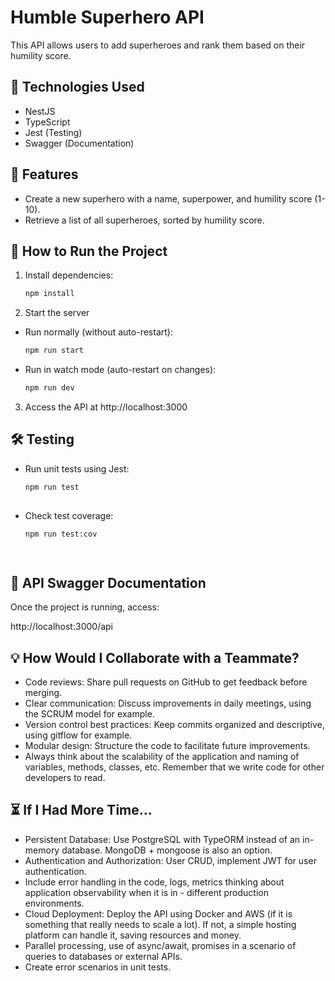 # Humble Superhero API

This API allows users to add superheroes and rank them based on their humility score.

## 🚀 Technologies Used
- NestJS
- TypeScript
- Jest (Testing)
- Swagger (Documentation)

## 📌 Features
- Create a new superhero with a name, superpower, and humility score (1-10).
- Retrieve a list of all superheroes, sorted by humility score.

## 🔧 How to Run the Project

1. Install dependencies:
   ```sh
   npm install
   ```

2. Start the server

- Run normally (without auto-restart):
    ```sh
    npm run start
    
 - Run in watch mode (auto-restart on changes): 
    ```sh
    npm run dev
    
3. Access the API at http://localhost:3000

## 🛠️ Testing

 - Run unit tests using Jest:
 
   ```sh
   npm run test
 
 - Check test coverage:
   ```sh
   npm run test:cov
   
 
## 📜 API Swagger Documentation
Once the project is running, access:
    
http://localhost:3000/api

## 💡 How Would I Collaborate with a Teammate?
- Code reviews: Share pull requests on GitHub to get feedback before merging.
- Clear communication: Discuss improvements in daily meetings, using the SCRUM model for example.
- Version control best practices: Keep commits organized and descriptive, using gitflow for example.
- Modular design: Structure the code to facilitate future improvements.
- Always think about the scalability of the application and naming of variables, methods, classes, etc. Remember that we write code for other developers to read.

## ⏳ If I Had More Time...

- Persistent Database: Use PostgreSQL with TypeORM instead of an in-memory database. MongoDB + mongoose is also an option.
- Authentication and Authorization: User CRUD, implement JWT for user authentication.
- Include error handling in the code, logs, metrics thinking about application observability when it is in - different production environments.
- Cloud Deployment: Deploy the API using Docker and AWS (if it is something that really needs to scale a lot). If not, a simple hosting platform can handle it, saving resources and money.
- Parallel processing, use of async/await, promises in a scenario of queries to databases or external APIs.
- Create error scenarios in unit tests.